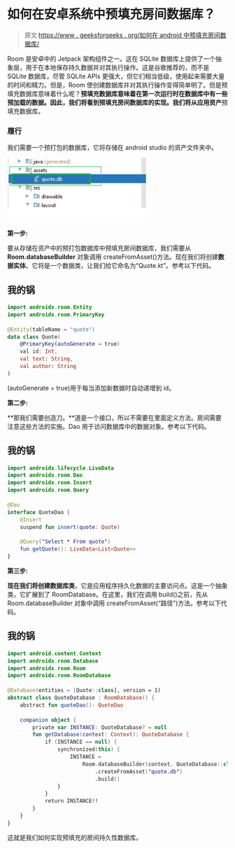 # 如何在安卓系统中预填充房间数据库？

> 原文:[https://www . geeksforgeeks . org/如何在 android 中预填充房间数据库/](https://www.geeksforgeeks.org/how-to-prepopulate-room-database-in-android/)

Room 是安卓中的 Jetpack 架构组件之一。这在 SQLite 数据库上提供了一个抽象层，用于在本地保存持久数据并对其执行操作。这是谷歌推荐的，而不是 SQLite 数据库，尽管 SQLite APIs 更强大，但它们相当低级，使用起来需要大量的时间和精力。但是，Room 使创建数据库并对其执行操作变得简单明了。但是预填充数据库意味着什么呢？**预填充数据库意味着在第一次运行时在数据库中有一些预加载的数据。**因此，我们将看到预填充房间数据库的实现。我们将从**应用资产**预填充数据库。

### 履行

我们需要一个预打包的数据库，它将存储在 android studio 的资产文件夹中。

![](img/21207437594d02c622c4decc2c865c3f.png)

**第一步:**

要从存储在资产中的预打包数据库中预填充房间数据库，我们需要从 **Room.databaseBuilder** 对象调用 createFromAsset()方法。现在我们将创建**数据实体**。它将是一个数据类，让我们给它命名为“Quote.kt”。参考以下代码。

## 我的锅

```kt
import androidx.room.Entity
import androidx.room.PrimaryKey

@Entity(tableName = "quote")
data class Quote(
    @PrimaryKey(autoGenerate = true)
    val id: Int,
    val text: String,
    val author: String
)
```

(autoGenerate = true)用于每当添加新数据时自动递增到 id。

**第二步:**

**那我们需要创造刀。**道是一个接口，所以不需要在里面定义方法。房间需要注意这些方法的实施。Dao 用于访问数据库中的数据对象。参考以下代码。

## 我的锅

```kt
import androidx.lifecycle.LiveData
import androidx.room.Dao
import androidx.room.Insert
import androidx.room.Query

@Dao
interface QuoteDao {
    @Insert
    suspend fun insert(quote: Quote)

    @Query("Select * From quote")
    fun getQuote(): LiveData<List<Quote>>
}
```

**第三步:**

**现在我们将创建数据库类**，它是应用程序持久化数据的主要访问点。这是一个抽象类，它扩展到了 RoomDatabase。在这里，我们在调用 build()之前，先从 Room.databaseBuilder 对象中调用 createFromAsset(“路径”)方法。参考以下代码。

## 我的锅

```kt
import android.content.Context
import androidx.room.Database
import androidx.room.Room
import androidx.room.RoomDatabase

@Database(entities = [Quote::class], version = 1)
abstract class QuoteDatabase : RoomDatabase() {
    abstract fun quoteDao(): QuoteDao

    companion object {
        private var INSTANCE: QuoteDatabase? = null
        fun getDatabase(context: Context): QuoteDatabase {
            if (INSTANCE == null) {
                synchronized(this) {
                    INSTANCE =
                        Room.databaseBuilder(context, QuoteDatabase::class.java, "quote_database")
                            .createFromAsset("quote.db")
                            .build()
                }
            }
            return INSTANCE!!
        }
    }
}
```

这就是我们如何实现预填充的房间持久性数据库。